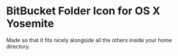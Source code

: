 # BitBucket Folder Icon for OS X Yosemite

Made so that it fits nicely alongside all the others inside your home directory.
